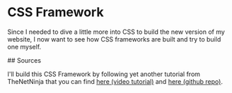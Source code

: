 # CSS Framework

Since I needed to dive a little more into CSS to build the new version of my website, I now want to see how CSS frameworks are built and try to build one myself.

## Sources

I'll build this CSS Framework by following yet another tutorial from TheNetNinja that you can find [here (video tutorial)](https://youtube.com/playlist?list=PL4cUxeGkcC9jxJX7vojNVK-o8ubDZEcNb) and [here (github repo)](https://github.com/iamshaunjp/complete-sass-tutorial).